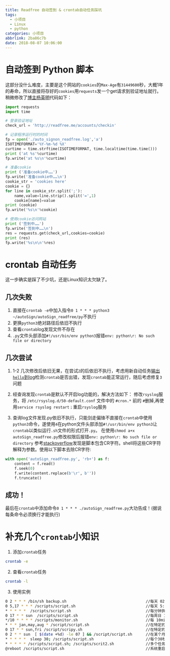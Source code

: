 ```yaml
---
title: Readfree 自动签到 & crontab自动任务踩坑
tags:
  - 小项目
  - Linux
  - python
categories: 小项目
abbrlink: 2ba86c7b
date: 2018-08-07 10:06:00
---
```


# 自动签到 Python 脚本

这部分没什么难度，主要是这个网站的`cookies`的`Max-Age`有`31449600`秒，大概1年的寿命，所以直接将存好的`cookies`用`requests`发一个get请求到验证地址就行。稍微修改了[博主杨英明](http://www.yangyingming.com/article/381/)代码如下：

```python
import requests
import time

# 登录验证地址
check_url = 'http://readfree.me/accounts/checkin'

# 记录程序运行时的时间
fp = open('./auto_signon_readfree.log','a')
ISOTIMEFORMAT='%Y-%m-%d %X'
curtime = time.strftime(ISOTIMEFORMAT, time.localtime(time.time()))
print ('at %s'%curtime)
fp.write('at %s\n'%curtime)

# 准备cookie
print ('准备cookie中……')
fp.write('准备cookie中……\n')
cookie_str = 'cookies here'
cookie = {}
for line in cookie_str.split(';'):
    name,value=line.strip().split('=',1)
    cookie[name]=value
print (cookie)
fp.write('%s\n'%cookie)

# 使用cookie访问网站
print ('签到中……')
fp.write('签到中……\n')
res = requests.get(check_url,cookies=cookie)
print (res)
fp.write('%s\n\n'%res)
```
<!-- more -->

# crontab 自动任务

这一步确实是踩了不少坑，还是Linux知识太欠缺了。

## 几次失败

1. 直接在`crontab -e`中加入指令`0 1 * * * python3 ~/autoSign/autoSign_readfree/py`不执行
2. 更换`python3`绝对路径后依旧不执行
3. 查看`crontab`log发现文件不存在
4. `.py`文件头部添加`#!/usr/bin/env python3`报错`env: python\r: No such file or directory`

## 几次尝试

1. 1-2 几次修改后依旧无果，在尝试`2`的后依旧不执行，考虑用新自动任务[输出`hello`到log](https://www.aliyun.com/jiaocheng/121986.html)检测`crontab`是否出错，发现`crontab`能正常运行，随后考虑修复`3`问题

2. 经查询发现`crontab`是默认不开启log功能的，解决方法如下：
修改`rsyslog`服务，将 `/etc/rsyslog.d/50-default.conf`  文件中的 `#cron.*` 前的 `#`删掉,再使用`service rsyslog restart；`重启`rsyslog`服务

3. 查询log文件发现.py依旧不执行，只能剑走偏锋不直接在`crontab`中使用`python3`命令，遂使用`4`在python文件头部添加`#!/usr/bin/env python3`让`crontab`以类似运行`.sh`文件的形式打开`.py`。
在使用`chmod a+x autoSign_readfree.py`修改权限后报错`env: python\r: No such file or directory`
参考[stackoverflow](https://stackoverflow.com/questions/19425857/env-python-r-no-such-file-or-directory)发现是脚本包含CR字符。shell将这些CR字符解释为参数。使用以下脚本去除CR字符:
```python
with open('autoSign_readfree.py', 'rb+') as f:
    content = f.read()
    f.seek(0)
    f.write(content.replace(b'\r', b''))
    f.truncate()
```
## 成功！
最后在`crontab`中添加命令`0 1 * * * ./autoSign_readfree.py`大功告成！(据说每条命令必须换行才能执行)

# 补充几个`crontab`小知识

1. 添加`crontab`任务
```bash
crontab -e
```

2. 查看`crontab`任务
```bash
crontab -l
```

3. 使用实例

```bash
0 2 * * * /bin/sh backup.sh                                   //每天 02:00 执行任务
0 5,17 * * * /scripts/script.sh                               //每天 5:00和17:00执行任务
* * * * *  /scripts/script.sh                                 //每分钟执行一次任务
0 17 * * sun  /scripts/script.sh                              //每周日 17:00 执行任务
*/10 * * * * /scripts/monitor.sh                              //每 10min 执行一次任务
* * * jan,may,aug * /script/script.sh                         //在特定的某几个月执行任务
0 17 * * sun,fri /script/scripy.sh                            //在特定的某几天执行任务
0 2 * * sun  [ $(date +%d) -le 07 ] && /script/script.sh      //在某个月的第一个周日执行任务
* * * * *  sleep 30; /scripts/script.sh                       //每个30秒执行一次任务
* * * * * /scripts/script.sh; /scripts/scrit2.sh              //多个任务在一条命令中配置
@reboot /scripts/script.sh                                    //系统重启时执行
```
